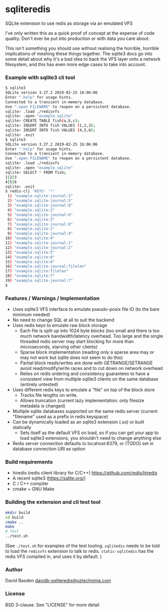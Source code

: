 # sqliteredis

SQLite extension to use redis as storage via an emulated VFS

I've only written this as a quick proof of concept at the expense of code quality. Don't ever be put into production or with data you care about.

This isn't something you should use without realising the horrible, horrible implications of meshing these things together.  The sqlite3 docs go into some detail about why it's a bad idea to back the VFS layer onto a network filesystem, and this has even more edge cases to take into account.

### Example with sqlite3 cli tool

```sh
$ sqlite3
SQLite version 3.27.2 2019-02-25 16:06:06
Enter ".help" for usage hints.
Connected to a transient in-memory database.
Use ".open FILENAME" to reopen on a persistent database.
sqlite> .load ./redisvfs
sqlite> .open "example.sqlite"
sqlite> CREATE TABLE fish(a,b,c);
sqlite> INSERT INTO fish VALUES (1,2,3);
sqlite> INSERT INTO fish VALUES (4,5,6);
sqlite> .exit
$ sqlite3
SQLite version 3.27.2 2019-02-25 16:06:06
Enter ".help" for usage hints.
Connected to a transient in-memory database.
Use ".open FILENAME" to reopen on a persistent database.
sqlite> .load ./redisvfs
sqlite> .open "example.sqlite"
sqlite> SELECT * FROM fish;
1|2|3
4|5|6
sqlite> .exit
$ redis-cli 'KEYS' '*'
 1) "example.sqlite-journal:3"
 2) "example.sqlite-journal:5"
 3) "example.sqlite-journal:0"
 4) "example.sqlite:2"
 5) "example.sqlite-journal:6"
 6) "example.sqlite:3"
 7) "example.sqlite-journal:8"
 8) "example.sqlite:1"
 9) "example.sqlite-journal:4"
10) "example.sqlite:4"
11) "example.sqlite-journal:1"
12) "example.sqlite-journal:2"
13) "example.sqlite:5"
14) "example.sqlite:0"
15) "example.sqlite:6"
16) "example.sqlite-journal:filelen"
17) "example.sqlite:filelen"
18) "example.sqlite:7"
19) "example.sqlite-journal:7"
$
```

### Features / Warnings / Implementation

* Uses sqlite3 VFS interface to emulate pseudo-posix file IO (to the bare minimum needed)
* No need to change SQL at all to suit the backend
* Uses redis keys to emulate raw block storage
  * Each file is split up into 1024 byte blocks (too small and there is too much network bandwidth/latency overhead.  Too large and the single threaded redis server may start blocking for more than microseconds, starving other clients)
  * Sparse block implementation (reading *only* a sparse area may or may not work but sqlite does not seem to do this)
  * Partial block reads/writes are done with GETRANGE/SETRANGE avoid read/modify/write races and to cut down on network overhead
  * Relies on redis ordering and consistency guarantees to have a consistent view from multiple sqlite3 clients on the same database (entirely untested)
* Uses different redis keys to emulate a "file" on top of the block store
  * Tracks file lengths on write.
  * Allows truncation  (current lazy implementation: only filesize metadata is changed)
* Multiple sqlite databases  supported on the same redis server (current "filename" used as a prefix in redis keyspace)
* Can be dynamically loaded as an sqlite3 extension (.so) or built statically
  * Sets itself as the default VFS on load, so if you can get your app to load sqlite3 extensions, you shouldn't need to change anything else
* Redis server connection defaults to locahost:6379, or (TODO) set in database connection URI as option

### Build requirements

* hiredis (redis client library for C/C++) https://github.com/redis/hiredis
* A recent sqlite3 (https://sqlite.org/)
* C / C++ compiler
* cmake + GNU Make

### Building the extension and cli test tool

```sh
mkdir build
cd build
cmake ..
make
# Test
../test.sh
```

(See `./test.sh` for examples of the test tooling.  `sqlitedis` needs to be told to load the `redisvfs` extension to talk to redis.  `static-sqlitedis` has the redis VFS compiled in, and uses it by default. )


### Author

David Basden <davidb-sqliteredis@oztechninja.com>

### License

BSD 3-clause.  See "LICENSE" for more detail
